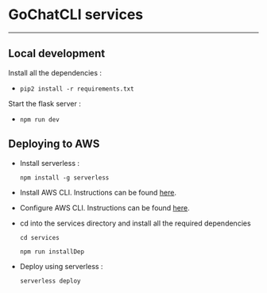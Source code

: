 GoChatCLI services
==================


----------

## Local development ##

Install all the dependencies :

 - `pip2 install -r requirements.txt`



Start the flask server :



 - `npm run dev`

Deploying to AWS
-------

- Install serverless :

    `npm install -g serverless`

- Install AWS CLI. Instructions can be found [here](http://docs.aws.amazon.com/cli/latest/userguide/installing.html).


- Configure AWS CLI. Instructions can be found [here](http://docs.aws.amazon.com/cli/latest/userguide/cli-chap-getting-started.html).

- cd into the services directory and install all the required dependencies

  `cd services`

	`npm run installDep`


- Deploy using serverless :

    `serverless deploy`

